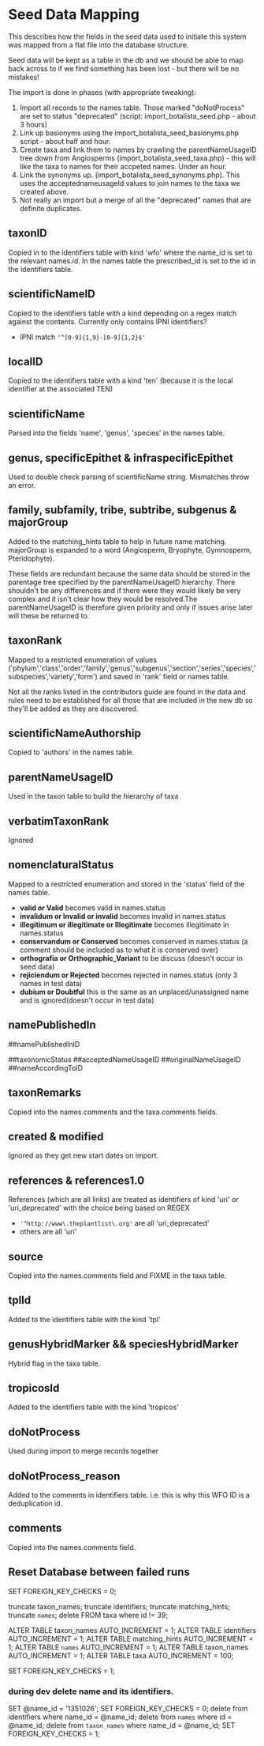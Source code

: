 # Seed Data Mapping

This describes how the fields in the seed data used to initiate this system was mapped from a flat file into the database structure.

Seed data will be kept as a table in the db and we should be able to map back across to if we find something has been lost - but there will be no mistakes!

The import is done in phases (with appropriate tweaking):

1. Import all records to the names table. Those marked "doNotProcess" are set to status "deprecated" (script: import_botalista_seed.php - about 3 hours)
1. Link up basionyms using the import_botalista_seed_basionyms.php script - about half and hour.
1. Create taxa and link them to names by crawling the parentNameUsageID tree down from Angiosperms (import_botalista_seed_taxa.php) - this will like the taxa to names for their accpeted names. Under an hour.
1. Link the synonyms up. (import_botalista_seed_synonyms.php). This uses the acceptednameusageId values to join names to the taxa we created above.
1. Not really an import but a merge of all the "deprecated" names that are definite duplicates.

## taxonID

Copied in to the identifiers table with kind 'wfo' where the name_id is set to the relevant names.id. In the names table the prescribed_id is set to the id in the identifiers table.

## scientificNameID

Copied to the identifiers table with a kind depending on a regex match against the contents. Currently only contains IPNI identifiers?

- IPNI match ```'^[0-9]{1,9}-[0-9]{1,2}$'```

## localID

Copied to the identifiers table with a kind 'ten' (because it is the local identifier at the associated TEN)

## scientificName

Parsed into the fields 'name', 'genus', 'species' in the names table.

## genus, specificEpithet & infraspecificEpithet

Used to double check parsing of scientificName string. Mismatches throw an error.

## family, subfamily, tribe, subtribe, subgenus & majorGroup

Added to the matching_hints table to help in future name matching. majorGroup is expanded to a word (Angiosperm, Bryophyte, Gymnosperm, Pteridophyte).

These fields are redundant because the same data should be stored in the parentage tree specified by the parentNameUsageID hierarchy. There shouldn't be any differences and if 
there were they would likely be very complex and it isn't clear how they would be resolved.The parentNameUsageID is therefore given priority and only if issues arise later will these be returned to.

## taxonRank

Mapped to a restricted enumeration of values ('phylum','class','order','family','genus','subgenus','section','series','species','subspecies','variety','form') and saved in 'rank' field or names table.

Not all the ranks listed in the contributors guide are found in the data and rules need to be established for all those that are included in the new db so they'll be added as they are discovered.

## scientificNameAuthorship

Copied to 'authors' in the names table.

## parentNameUsageID

Used in the taxon table to build the hierarchy of taxa

## verbatimTaxonRank

Ignored

## nomenclaturalStatus

Mapped to a restricted enumeration and stored in the 'status' field of the names table.

- __valid or Valid__ becomes valid in names.status
- __invalidum or Invalid or invalid__ becomes invalid in names.status
- __illegitimum or illegitimate or Illegitimate__ becomes illegitimate in names.status
- __conservandum or Conserved__  becomes conserved in names.status (a comment should be included as to what it is conserved over)
- __orthografia or Orthographic_Variant__ to be discuss (doesn't occur in seed data) 
- __rejiciendum or Rejected__  becomes rejected in names.status (only 3 names in test data) 
- __dubium or Doubtful__ this is the same as an unplaced/unassigned name and is ignored(doesn't occur in test data)


## namePublishedIn

##namePublishedInID

##taxonomicStatus
##acceptedNameUsageID
##originalNameUsageID
##nameAccordingToID

## taxonRemarks

Copied into the names.comments and the taxa.comments fields.


## created & modified

Ignored as they get new start dates on import.

## references & references1.0

References (which are all links) are treated as identifiers of kind 'uri' or 'uri_deprecated' with the choice being based on REGEX

- ```'^http://www\.theplantlist\.org'``` are all 'uri_deprecated'
- others are all 'uri'

## source

Copied into the names.comments field and FIXME in the taxa table.


## tplId

Added to the identifiers table with the kind 'tpl'

## genusHybridMarker && speciesHybridMarker

Hybrid flag in the taxa table.

## tropicosId

Added to the identifiers table with the kind 'tropicos'

## doNotProcess

Used during import to merge records together

## doNotProcess_reason

Added to the comments in identifiers table. i.e. this is why this WFO ID is a deduplication id.

## comments

Copied into the names.comments field.

## Reset Database between failed runs

SET FOREIGN_KEY_CHECKS = 0;

truncate taxon_names;
truncate identifiers;
truncate matching_hints;
truncate `names`;
delete FROM taxa where id != 39;

ALTER TABLE taxon_names AUTO_INCREMENT = 1;
ALTER TABLE identifiers AUTO_INCREMENT = 1;
ALTER TABLE matching_hints AUTO_INCREMENT = 1;
ALTER TABLE `names` AUTO_INCREMENT = 1;
ALTER TABLE taxon_names AUTO_INCREMENT = 1;
ALTER TABLE taxa AUTO_INCREMENT = 100;

SET FOREIGN_KEY_CHECKS = 1;

### during dev delete name and its identifiers.
SET @name_id = '1351026';
SET FOREIGN_KEY_CHECKS = 0;
delete from identifiers where name_id = @name_id;
delete from `names` where id = @name_id;
delete from `taxon_names` where name_id = @name_id;
SET FOREIGN_KEY_CHECKS = 1;